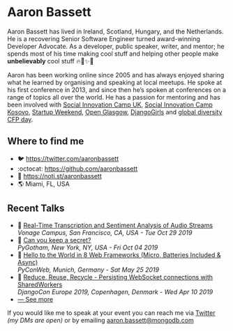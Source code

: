
Aaron Bassett
=============

<p>Aaron Bassett has lived in Ireland, Scotland, Hungary, and the Netherlands. He is a recovering Senior Software Engineer turned award-winning Developer Advocate.  As a developer, public speaker, writer, and mentor; he spends most of his time making cool stuff and helping other people make <strong>unbelievably</strong> cool stuff 🔥🦄✨🚀</p>
<p>Aaron has been working online since 2005 and has always enjoyed sharing what he learned by organising and speaking at local meetups. He spoke at his first conference in 2013, and since then he’s spoken at conferences on a range of topics all over the world. He has a passion for mentoring and has been involved with <a href="https://en.wikipedia.org/wiki/Social_Innovation_Camp" target="_blank" rel="noopener">Social Innovation Camp UK</a>, <a href="http://unicefstories.org/tag/social-innovation-camp-kosovo/" target="_blank" rel="noopener">Social Innovation Camp Kosovo</a>, <a href="https://startupweekend.org/" target="_blank" rel="noopener">Startup Weekend</a>, <a href="http://futurecity.glasgow.gov.uk/hacking-the-future/" target="_blank" rel="noopener">Open Glasgow</a>, <a href="https://djangogirls.org/" target="_blank" rel="noopener">DjangoGirls</a> and <a href="https://www.globaldiversitycfpday.com/events/101" target="_blank" rel="noopener">global diversity CFP day</a>.</p>


Where to find me
----------------

- :bird: https://twitter.com/aaronbassett
- :octocat: https://github.com/aaronbassett
- :mega: https://noti.st/aaronbassett
- :earth_americas: Miami, FL, USA

Recent Talks
------------

- :speech_balloon: [Real-Time Transcription and Sentiment Analysis of Audio Streams](https://noti.st/aaronbassett/RfEls2/real-time-transcription-and-sentiment-analysis-of-audio-streams)<br />
_Vonage Campus, San Francisco, CA, USA - Tue Oct 29 2019_
- :speech_balloon: [Can you keep a secret?](https://noti.st/aaronbassett/X8TLo6/can-you-keep-a-secret)<br />
_PyGotham, New York, NY, USA - Fri Oct 04 2019_
- :speech_balloon: [Hello to the World in 8 Web Frameworks (Micro, Batteries Included & Async)](https://noti.st/aaronbassett/Bji2Ti/hello-to-the-world-in-8-web-frameworks-micro-batteries-included-async)<br />
_PyConWeb, Munich, Germany - Sat May 25 2019_
- :speech_balloon: [Reduce, Reuse, Recycle - Persisting WebSocket connections with SharedWorkers](https://noti.st/aaronbassett/xzOUkb/reduce-reuse-recycle-persisting-websocket-connections-with-sharedworkers)<br />
_DjangoCon Europe 2019, Copenhagen, Denmark - Wed Apr 10 2019_
- [— See more](https://noti.st/aaronbassett)

If you would like me to speak at your event you can reach me via [Twitter](https://twitter.com/aaronbassett) _(my DMs are open)_ or by emailing aaron.bassett@mongodb.com

